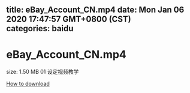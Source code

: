
title: eBay_Account_CN.mp4
date: Mon Jan 06 2020 17:47:57 GMT+0800 (CST)    
categories: baidu
---

# eBay_Account_CN.mp4
size: 1.50 MB
 01 设定视频教学
 

[How to download](https://bpcam.bemobtrk.com/go/2ceec3aa-1ca2-46d6-b9ff-aaa5c184517c?jno=3878)